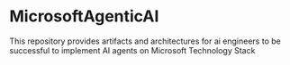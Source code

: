 # MicrosoftAgenticAI
This repository provides artifacts and architectures for ai engineers to be successful to implement AI agents on Microsoft Technology Stack
